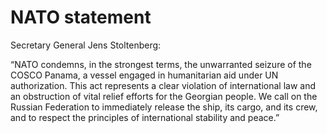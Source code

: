 # NATO statement

Secretary General Jens Stoltenberg:

“NATO condemns, in the strongest terms, the unwarranted seizure of the COSCO Panama, a vessel engaged in humanitarian aid under UN authorization. This act represents a clear violation of international law and an obstruction of vital relief efforts for the Georgian people. We call on the Russian Federation to immediately release the ship, its cargo, and its crew, and to respect the principles of international stability and peace.”
